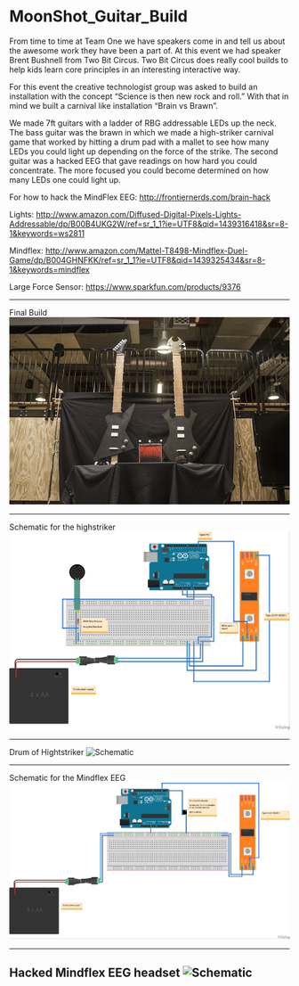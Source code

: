 # MoonShot_Guitar_Build

From time to time at Team One we have speakers come in and tell us about the awesome work they have been a part of. At this event we had speaker Brent Bushnell from Two Bit Circus. Two Bit Circus does really cool builds to help kids learn core principles in an interesting interactive way. 

For this event the creative technologist group was asked to build an installation with the concept “Science is then new rock and roll.” With that in mind we built a carnival like installation “Brain vs Brawn”.

We made 7ft guitars with a ladder of RBG addressable LEDs up the neck. The bass guitar was the brawn in which we made a high-striker carnival game that worked by hitting a drum pad with a mallet to see how many LEDs you could light up depending on the force of the strike. The second guitar was a hacked EEG that gave readings on how hard you could concentrate. The more focused you could become determined on how many LEDs one could light up.


For how to hack the MindFlex EEG: http://frontiernerds.com/brain-hack

Lights: http://www.amazon.com/Diffused-Digital-Pixels-Lights-Addressable/dp/B00B4UKG2W/ref=sr_1_1?ie=UTF8&qid=1439316418&sr=8-1&keywords=ws2811

Mindflex: http://www.amazon.com/Mattel-T8498-Mindflex-Duel-Game/dp/B004GHNFKK/ref=sr_1_1?ie=UTF8&qid=1439325434&sr=8-1&keywords=mindflex

Large Force Sensor: https://www.sparkfun.com/products/9376


----------
Final Build
![Schematic](https://github.com/dplumly/MoonShot_Guitar_Build/blob/master/img/guitars.jpg)

----------
Schematic for the highstriker
![Schematic](https://github.com/dplumly/MoonShot_Guitar_Build/blob/master/img/Hightstriker_bb.jpg)

----------
Drum of Hightstriker
![Schematic](https://github.com/dplumly/MoonShot_Guitar_Build/blob/master/img/drum.jpg)

----------
Schematic for the Mindflex EEG
![Schematic](https://github.com/dplumly/MoonShot_Guitar_Build/blob/master/img/Mindflex_Finished_bb.jpg)

----------
Hacked Mindflex EEG headset
![Schematic](https://github.com/dplumly/MoonShot_Guitar_Build/blob/master/img/EEG.jpg)
----------
